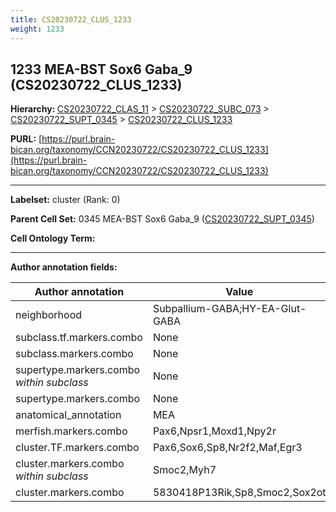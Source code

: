```yaml
---
title: CS20230722_CLUS_1233
weight: 1233
---
```

## 1233 MEA-BST Sox6 Gaba_9 (CS20230722_CLUS_1233)
<b>Hierarchy: </b>
[CS20230722_CLAS_11](../CS20230722_CLAS_11) >
[CS20230722_SUBC_073](../CS20230722_SUBC_073) >
[CS20230722_SUPT_0345](../CS20230722_SUPT_0345) >
[CS20230722_CLUS_1233](../CS20230722_CLUS_1233)

**PURL:** [https://purl.brain-bican.org/taxonomy/CCN20230722/CS20230722_CLUS_1233](https://purl.brain-bican.org/taxonomy/CCN20230722/CS20230722_CLUS_1233)

---


**Labelset:** cluster (Rank: 0)

**Parent Cell Set:** 0345 MEA-BST Sox6 Gaba_9 ([CS20230722_SUPT_0345](../CS20230722_SUPT_0345))



**Cell Ontology Term:** 

[MARKER GENES.]: #


---

[TRANSFERRED ANNOTATIONS.]: #


[AUTHOR ANNOTATION FIELDS.]: #


**Author annotation fields:**

| Author annotation | Value |
|-------------------|-------|
|neighborhood|Subpallium-GABA;HY-EA-Glut-GABA|
|subclass.tf.markers.combo|None|
|subclass.markers.combo|None|
|supertype.markers.combo _within subclass_|None|
|supertype.markers.combo|None|
|anatomical_annotation|MEA|
|merfish.markers.combo|Pax6,Npsr1,Moxd1,Npy2r|
|cluster.TF.markers.combo|Pax6,Sox6,Sp8,Nr2f2,Maf,Egr3|
|cluster.markers.combo _within subclass_|Smoc2,Myh7|
|cluster.markers.combo|5830418P13Rik,Sp8,Smoc2,Sox2ot|
